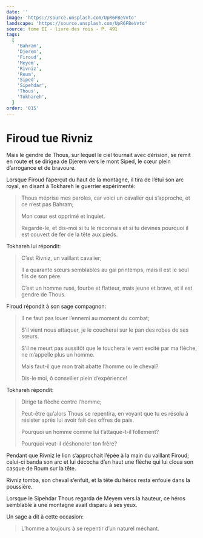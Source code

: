```yaml
---
date: ''
image: 'https://source.unsplash.com/UpR6FBeVvto'
landscape: 'https://source.unsplash.com/UpR6FBeVvto'
source: tome II - livre des rois - P. 491
tags:
  [
    'Bahram',
    'Djerem',
    'Firoud',
    'Meyem',
    'Rivniz',
    'Roum',
    'Siped',
    'Sipehdar',
    'Thous',
    'Tokhareh',
  ]
order: '015'
---
```


# Firoud tue Rivniz

Mais le gendre de Thous, sur lequel le ciel tournait avec dérision, se remit en route et se dirigea de Djerem vers le mont Siped, le cœur plein d’arrogance et de bravoure.

Lorsque Firoud l’aperçut du haut de la montagne, il tira de l’étui son arc royal, en disant à Tokhareh le guerrier expérimenté:

> Thous méprise mes paroles, car voici un cavalier qui s’approche, et ce n’est pas Bahram;
>
> Mon cœur est opprimé et inquiet.
>
> Regarde-le, et dis-moi si tu le reconnais et si tu devines pourquoi il est couvert de fer de la tête aux pieds.

Tokhareh lui répondit:

> C’est Rivniz, un vaillant cavalier;
>
> Il a quarante sœurs semblables au gai printemps, mais il est le seul fils de son père.
>
> C’est un homme rusé, fourbe et flatteur, mais jeune et brave, et il est gendre de Thous.

Firoud répondit à son sage compagnon:

> Il ne faut pas louer l’ennemi au moment du combat;
>
> S’il vient nous attaquer, je le coucherai sur le pan des robes de ses sœurs.
>
> S’il ne meurt pas aussitôt que le touchera le vent excité par ma flèche, ne m’appelle plus un homme.
>
> Mais faut-il que mon trait abatte l’homme ou le cheval?
>
> Dis-le moi, ô conseiller plein d’expérience!

Tokhareh répondit:

> Dirige ta flèche contre l’homme;
>
> Peut-être qu’alors Thous se repentira, en voyant que tu es résolu à résister après lui avoir fait des offres de paix.
>
> Pourquoi un homme comme lui t’attaque-t-il follement?
>
> Pourquoi veut-il déshonorer ton frère?

Pendant que Rivniz le lion s’approchait l’épée à la main du vaillant Firoud; celui-ci banda son arc et lui décocha d’en haut une flèche qui lui cloua son casque de Roum sur la tête.

Rivniz tomba, son cheval s’enfuit, et la tête du héros resta enfouie dans la poussière.

Lorsque le Sipehdar Thous regarda de Meyem vers la hauteur, ce héros semblable à une montagne avait disparu à ses yeux.

Un sage a dit à cette occasion:

> L’homme a toujours à se repentir d’un naturel méchant.
